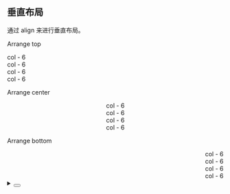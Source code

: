 ## 垂直布局

通过 <yc-tag>align</yc-tag> 来进行垂直布局。

<div class="cell-demo vp-raw">
  <div>
    <p>Arrange top</p>
    <yc-row class="grid-demo" align="start">
      <yc-col :span="6">
        <div>col - 6</div>
      </yc-col>
      <yc-col :span="6">
        <div>col - 6</div>
      </yc-col>
      <yc-col :span="6">
        <div>col - 6</div>
      </yc-col>
      <yc-col :span="6">
        <div>col - 6</div>
      </yc-col>
    </yc-row>
    <p>Arrange center</p>
    <yc-row class="grid-demo" align="center">
      <yc-col :span="6">
        <div>col - 6</div>
      </yc-col>
      <yc-col :span="6">
        <div>col - 6</div>
      </yc-col>
      <yc-col :span="6">
        <div>col - 6</div>
      </yc-col>
      <yc-col :span="6">
        <div>col - 6</div>
      </yc-col>
    </yc-row>
    <p>Arrange bottom</p>
    <yc-row class="grid-demo" align="end">
      <yc-col :span="6">
        <div>col - 6</div>
      </yc-col>
      <yc-col :span="6">
        <div>col - 6</div>
      </yc-col>
      <yc-col :span="6">
        <div>col - 6</div>
      </yc-col>
      <yc-col :span="6">
        <div>col - 6</div>
      </yc-col>
    </yc-row>
  </div>
</div>

<style scoped>
.grid-demo {
  background-color: var(--color-fill-2);
  margin-bottom: 40px;
}
.grid-demo:last-child {
  margin-bottom: 0px;
}
.grid-demo .yc-col {
  height: 48px;
  line-height: 48px;
  color: var(--color-white);
  text-align: center;
}
.grid-demo .yc-col:nth-of-type(1) {
  height: 90px;
  line-height: 90px;
}
.grid-demo .yc-col:nth-of-type(2) {
  height: 48px;
  line-height: 48px;
}
.grid-demo .yc-col:nth-of-type(3) {
  height: 120px;
  line-height: 120px;
}
.grid-demo .yc-col:nth-of-type(4) {
  height: 60px;
  line-height: 60px;
}
.grid-demo .yc-col:nth-child(2n) {
  background-color: rgba(var(--arcoblue-6), 0.9);
}
.grid-demo .yc-col:nth-child(2n + 1) {
  background-color: var(--color-primary-light-4);
}
</style>

<details>
<summary>
 <button class="code-btn"  >
    <icon-code />
 </button>
</summary>

```vue
<template>
  <div>
    <p>Arrange top</p>
    <yc-row
      class="grid-demo"
      align="start">
      <yc-col :span="6">
        <div>col - 6</div>
      </yc-col>
      <yc-col :span="6">
        <div>col - 6</div>
      </yc-col>
      <yc-col :span="6">
        <div>col - 6</div>
      </yc-col>
      <yc-col :span="6">
        <div>col - 6</div>
      </yc-col>
    </yc-row>
    <p>Arrange center</p>
    <yc-row
      class="grid-demo"
      align="center">
      <yc-col :span="6">
        <div>col - 6</div>
      </yc-col>
      <yc-col :span="6">
        <div>col - 6</div>
      </yc-col>
      <yc-col :span="6">
        <div>col - 6</div>
      </yc-col>
      <yc-col :span="6">
        <div>col - 6</div>
      </yc-col>
    </yc-row>
    <p>Arrange bottom</p>
    <yc-row
      class="grid-demo"
      align="end">
      <yc-col :span="6">
        <div>col - 6</div>
      </yc-col>
      <yc-col :span="6">
        <div>col - 6</div>
      </yc-col>
      <yc-col :span="6">
        <div>col - 6</div>
      </yc-col>
      <yc-col :span="6">
        <div>col - 6</div>
      </yc-col>
    </yc-row>
  </div>
</template>

<style scoped>
.grid-demo {
  background-color: var(--color-fill-2);
  margin-bottom: 40px;
}
.grid-demo:last-child {
  margin-bottom: 0px;
}
.grid-demo .yc-col {
  height: 48px;
  line-height: 48px;
  color: var(--color-white);
  text-align: center;
}
.grid-demo .yc-col:nth-of-type(1) {
  height: 90px;
  line-height: 90px;
}
.grid-demo .yc-col:nth-of-type(2) {
  height: 48px;
  line-height: 48px;
}
.grid-demo .yc-col:nth-of-type(3) {
  height: 120px;
  line-height: 120px;
}
.grid-demo .yc-col:nth-of-type(4) {
  height: 60px;
  line-height: 60px;
}
.grid-demo .yc-col:nth-child(2n) {
  background-color: rgba(var(--arcoblue-6), 0.9);
}
.grid-demo .yc-col:nth-child(2n + 1) {
  background-color: var(--color-primary-light-4);
}
</style>
```

</details>
